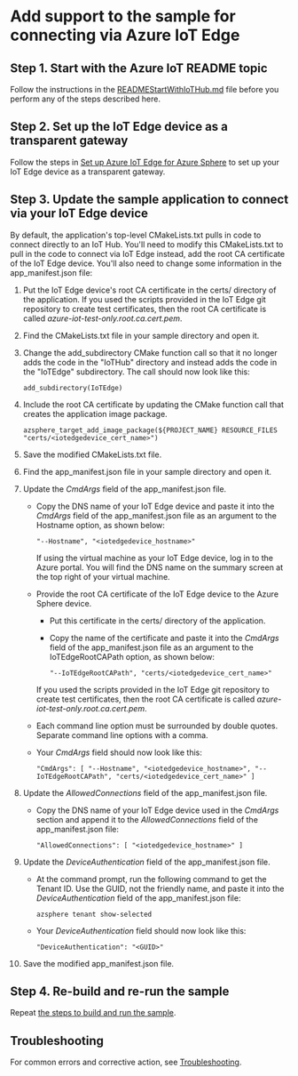 # Add support to the sample for connecting via Azure IoT Edge

## Step 1. Start with the Azure IoT README topic

Follow the instructions in the [READMEStartWithIoTHub.md](./READMEStartWithIoTHub.md) file before you perform any of the steps described here.

## Step 2. Set up the IoT Edge device as a transparent gateway

Follow the steps in [Set up Azure IoT Edge for Azure Sphere](https://docs.microsoft.com/azure-sphere/app-development/setup-iot-edge) to set up your IoT Edge device as a transparent gateway.

## Step 3. Update the sample application to connect via your IoT Edge device

By default, the application's top-level CMakeLists.txt pulls in code to connect directly to an IoT Hub. You'll need to modify this CMakeLists.txt to pull in the code to connect via IoT Edge instead, add the root CA certificate of the IoT Edge device. You'll also need to change some information in the app_manifest.json file:

1. Put the IoT Edge device's root CA certificate in the certs/ directory of the application. If you used the scripts provided in the IoT Edge git repository to create test certificates, then the root CA certificate is called *azure-iot-test-only.root.ca.cert.pem*.

1. Find the CMakeLists.txt file in your sample directory and open it.

1. Change the add_subdirectory CMake function call so that it no longer adds the code in the "IoTHub" directory and instead adds the code in the "IoTEdge" subdirectory. The call should now look like this:

   `add_subdirectory(IoTEdge)`

1. Include the root CA certificate by updating the CMake function call that creates the application image package.

   `azsphere_target_add_image_package(${PROJECT_NAME} RESOURCE_FILES "certs/<iotedgedevice_cert_name>")`

1. Save the modified CMakeLists.txt file.

1. Find the app_manifest.json file in your sample directory and open it.

1. Update the *CmdArgs* field of the app_manifest.json file.

   - Copy the DNS name of your IoT Edge device and paste it into the *CmdArgs* field of the app_manifest.json file as an argument to the Hostname option, as shown below:

      `"--Hostname", "<iotedgedevice_hostname>"`

      If using the virtual machine as your IoT Edge device, log in to the Azure portal. You will find the DNS name on the summary screen at the top right of your virtual machine.

   - Provide the root CA certificate of the IoT Edge device to the Azure Sphere device.
      - Put this certificate in the certs/ directory of the application.
      - Copy the name of the certificate and paste it into the *CmdArgs* field of the app_manifest.json file as an argument to the IoTEdgeRootCAPath option, as shown below:

         `"--IoTEdgeRootCAPath", "certs/<iotedgedevice_cert_name>"`

      If you used the scripts provided in the IoT Edge git repository to create test certificates, then the root CA certificate is called *azure-iot-test-only.root.ca.cert.pem*.

   - Each command line option must be surrounded by double quotes. Separate command line options with a comma.

   - Your *CmdArgs* field should now look like this:

        `"CmdArgs": [ "--Hostname", "<iotedgedevice_hostname>", "--IoTEdgeRootCAPath", "certs/<iotedgedevice_cert_name>" ]`

1. Update the *AllowedConnections* field of the app_manifest.json file.

   - Copy the DNS name of your IoT Edge device used in the *CmdArgs* section and append it to the *AllowedConnections* field of the app_manifest.json file:

     `"AllowedConnections": [ "<iotedgedevice_hostname>" ]`
1. Update the *DeviceAuthentication* field of the app_manifest.json file.

   - At the command prompt, run the following command to get the Tenant ID. Use the GUID, not the friendly name, and paste it into the *DeviceAuthentication* field of the app_manifest.json file:

      `azsphere tenant show-selected`

   - Your *DeviceAuthentication* field should now look like this:

      `"DeviceAuthentication": "<GUID>"`

1. Save the modified app_manifest.json file.

## Step 4. Re-build and re-run the sample

Repeat [the steps to build and run the sample](./READMEStartWithHub.md#Build-and-run-the-sample).

## Troubleshooting

For common errors and corrective action, see [Troubleshooting](./Troubleshooting.md).
